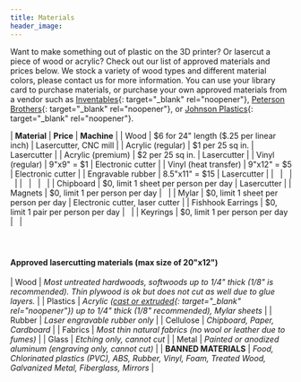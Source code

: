 ```yaml
---
title: Materials
header_image:
---
```


Want to make something out of plastic on the 3D printer? Or lasercut a piece of wood or acrylic? Check out our list of approved materials and prices below. We stock a variety of wood types and different material colors, please contact us for more information. You can use your library card to purchase materials, or purchase your own approved materials from a vendor such as [Inventables](http://inventables.com){: target="_blank" rel="noopener"}, [Peterson Brothers](http://petersenplastics.com/){: target="_blank" rel="noopener"}, or [Johnson Plastics](https://www.jpplus.com/){: target="_blank" rel="noopener"}.

| **Material** | **Price** | **Machine** |
| Wood | $6 for 24" length ($.25 per linear inch) | Lasercutter, CNC mill |
| Acrylic (regular) | $1 per 25 sq in. | Lasercutter |
| Acrylic (premium) | $2 per 25 sq in. | Lasercutter |
| Vinyl (regular) | 9"x9" = $1 | Electronic cutter |
| Vinyl (heat transfer) | 9"x12" = $5 | Electronic cutter |
| Engravable rubber | 8\.5"x11" = $15 | Lasercutter |
| &nbsp; | &nbsp; | &nbsp; |
| &nbsp; | &nbsp; | &nbsp; |
| Chipboard | $0, limit 1 sheet per person per day | Lasercutter |
| Magnets | $0, limit 1 per person per day | &nbsp; |
| Mylar | $0, limit 1 sheet per person per day | Electronic cutter, laser cutter |
| Fishhook Earrings | $0, limit 1 pair per person per day | &nbsp; |
| Keyrings | $0, limit 1 per person per day | &nbsp; |

#### &nbsp;

#### **Approved lasercutting materials (max size of 20"x12")**

| Wood | *Most untreated hardwoods, softwoods up to 1/4" thick (1/8" is recommended). Thin plywood is ok but does not cut as well due to glue layers.* |
| Plastics | *Acrylic ([cast or extruded](https://www.acmeplastics.com/cast-vs-extruded){: target="_blank" rel="noopener"}) up to 1/4" thick (1/8" recommended), Mylar sheets* |
| Rubber | *Laser engravable rubber only* |
| Cellulose | *Chipboard, Paper, Cardboard* |
| Fabrics | *Most thin natural fabrics (no wool or leather due to fumes)* |
| Glass | *Etching only, cannot cut* |
| Metal | *Painted or anodized aluminum (engraving only, cannot cut)* |
| **BANNED MATERIALS** | *Food, Chlorinated plastics (PVC), ABS, Rubber, Vinyl, Foam, Treated Wood, Galvanized Metal, Fiberglass, Mirrors* |
